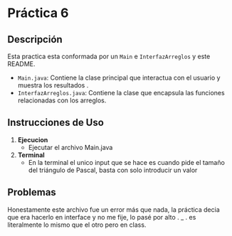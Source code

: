 # Práctica 6

## Descripción

Esta practica esta conformada por un `Main` e `InterfazArreglos` y este README.

- `Main.java`: Contiene la clase principal que interactua con el usuario y muestra los resultados .
- `InterfazArreglos.java`: Contiene la clase que encapsula las funciones relacionadas con los arreglos.

## Instrucciones de Uso

1. **Ejecucion** 
    - Ejecutar el archivo Main.java 
2. **Terminal**
    - En la terminal el unico input que se hace es cuando pide el tamaño del triángulo de Pascal, basta con solo introducir un valor

## Problemas

Honestamente este archivo fue un error más que nada, la práctica decia que era hacerlo en interface y no me fije, lo pasé por alto . _ . es literalmente lo mismo que el otro pero en class.